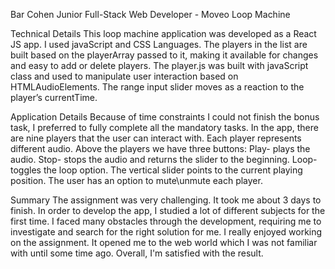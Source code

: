 Bar Cohen
Junior Full-Stack Web Developer - Moveo
Loop Machine

Technical Details
This loop machine application was developed as a React JS app. 
I used javaScript and CSS Languages.
The players in the list are built based on the playerArray passed to it, making it available for changes and easy to add or delete players. 
The player.js was built with javaScript class and used to manipulate user interaction based on HTMLAudioElements.
The range input slider moves as a reaction to the player’s currentTime.

Application Details
Because of time constraints I could not finish the bonus task, I preferred to fully complete all the mandatory tasks.
In the app, there are nine players that the user can interact with.
Each player represents different audio.
Above the players we have three buttons: 
Play- plays the audio.
Stop- stops the audio and returns the slider to the beginning.
Loop- toggles the loop option.
The vertical slider points to the current playing position.
The user has an option to mute\unmute each player.

Summary
The assignment was very challenging. 
It took me about 3 days to finish.
In order to develop the app, I studied a lot of different subjects for the first time. I faced many obstacles through the development, requiring me to investigate and search for the right solution for me. 
I really enjoyed working on the assignment. It opened me to the web world which I was not familiar with until some time ago. Overall,  I'm satisfied with the result.

<!-- Project source code- https://github.com/barcohen65/loopmachine
Deployment app website- https://loopmachine-bar-cohen.netlify.app/ -->

